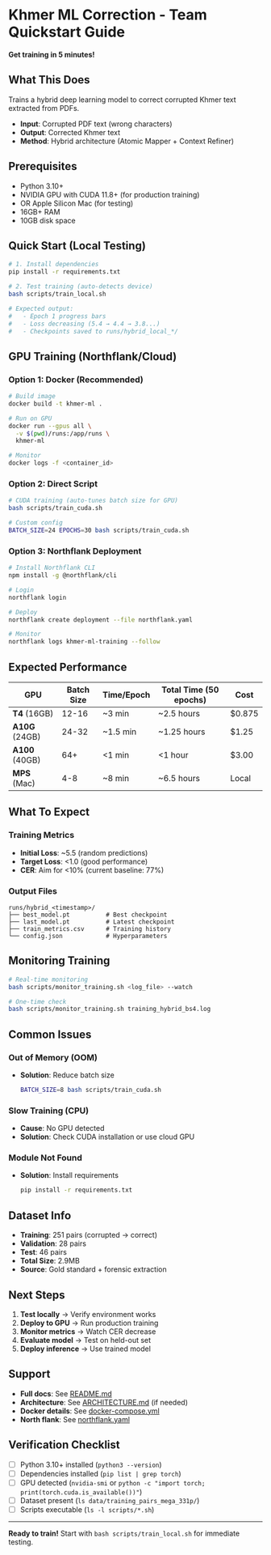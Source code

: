 # Khmer ML Correction - Team Quickstart Guide

**Get training in 5 minutes!**

## What This Does

Trains a hybrid deep learning model to correct corrupted Khmer text extracted from PDFs.

- **Input**: Corrupted PDF text (wrong characters)
- **Output**: Corrected Khmer text
- **Method**: Hybrid architecture (Atomic Mapper + Context Refiner)

## Prerequisites

- Python 3.10+
- NVIDIA GPU with CUDA 11.8+ (for production training)
- OR Apple Silicon Mac (for testing)
- 16GB+ RAM
- 10GB disk space

## Quick Start (Local Testing)

```bash
# 1. Install dependencies
pip install -r requirements.txt

# 2. Test training (auto-detects device)
bash scripts/train_local.sh

# Expected output:
#   - Epoch 1 progress bars
#   - Loss decreasing (5.4 → 4.4 → 3.8...)
#   - Checkpoints saved to runs/hybrid_local_*/
```

## GPU Training (Northflank/Cloud)

### Option 1: Docker (Recommended)

```bash
# Build image
docker build -t khmer-ml .

# Run on GPU
docker run --gpus all \
  -v $(pwd)/runs:/app/runs \
  khmer-ml

# Monitor
docker logs -f <container_id>
```

### Option 2: Direct Script

```bash
# CUDA training (auto-tunes batch size for GPU)
bash scripts/train_cuda.sh

# Custom config
BATCH_SIZE=24 EPOCHS=30 bash scripts/train_cuda.sh
```

### Option 3: Northflank Deployment

```bash
# Install Northflank CLI
npm install -g @northflank/cli

# Login
northflank login

# Deploy
northflank create deployment --file northflank.yaml

# Monitor
northflank logs khmer-ml-training --follow
```

## Expected Performance

| GPU | Batch Size | Time/Epoch | Total Time (50 epochs) | Cost |
|-----|-----------|-----------|---------------------|------|
| **T4** (16GB) | 12-16 | ~3 min | ~2.5 hours | $0.875 |
| **A10G** (24GB) | 24-32 | ~1.5 min | ~1.25 hours | $1.25 |
| **A100** (40GB) | 64+ | <1 min | <1 hour | $3.00 |
| **MPS** (Mac) | 4-8 | ~8 min | ~6.5 hours | Local |

## What To Expect

### Training Metrics
- **Initial Loss**: ~5.5 (random predictions)
- **Target Loss**: <1.0 (good performance)
- **CER**: Aim for <10% (current baseline: 77%)

### Output Files
```
runs/hybrid_<timestamp>/
├── best_model.pt          # Best checkpoint
├── last_model.pt          # Latest checkpoint
├── train_metrics.csv      # Training history
└── config.json            # Hyperparameters
```

## Monitoring Training

```bash
# Real-time monitoring
bash scripts/monitor_training.sh <log_file> --watch

# One-time check
bash scripts/monitor_training.sh training_hybrid_bs4.log
```

## Common Issues

### Out of Memory (OOM)
- **Solution**: Reduce batch size
  ```bash
  BATCH_SIZE=8 bash scripts/train_cuda.sh
  ```

### Slow Training (CPU)
- **Cause**: No GPU detected
- **Solution**: Check CUDA installation or use cloud GPU

### Module Not Found
- **Solution**: Install requirements
  ```bash
  pip install -r requirements.txt
  ```

## Dataset Info

- **Training**: 251 pairs (corrupted → correct)
- **Validation**: 28 pairs
- **Test**: 46 pairs
- **Total Size**: 2.9MB
- **Source**: Gold standard + forensic extraction

## Next Steps

1. **Test locally** → Verify environment works
2. **Deploy to GPU** → Run production training
3. **Monitor metrics** → Watch CER decrease
4. **Evaluate model** → Test on held-out set
5. **Deploy inference** → Use trained model

## Support

- **Full docs**: See [README.md](README.md)
- **Architecture**: See [ARCHITECTURE.md](ARCHITECTURE.md) (if needed)
- **Docker details**: See [docker-compose.yml](docker-compose.yml)
- **North flank**: See [northflank.yaml](northflank.yaml)

## Verification Checklist

- [ ] Python 3.10+ installed (`python3 --version`)
- [ ] Dependencies installed (`pip list | grep torch`)
- [ ] GPU detected (`nvidia-smi` or `python -c "import torch; print(torch.cuda.is_available())"`)
- [ ] Dataset present (`ls data/training_pairs_mega_331p/`)
- [ ] Scripts executable (`ls -l scripts/*.sh`)

---

**Ready to train!** Start with `bash scripts/train_local.sh` for immediate testing.
